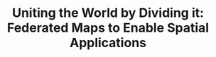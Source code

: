 ---
title: "Uniting the World by Dividing it: Federated Maps to Enable Spatial Applications"
authors: "<b>Sagar Bharadwaj</b>, Anthony Rowe, Srinivasan Seshan"
paper_url: 'https://dl.acm.org/doi/10.1145/3713082.3730371'
video_url: 'https://youtu.be/HdcwPYX5ehc'
venue: "HotOS, 2025"
selected: true
---